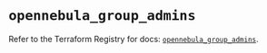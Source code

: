 # `opennebula_group_admins`

Refer to the Terraform Registry for docs: [`opennebula_group_admins`](https://registry.terraform.io/providers/opennebula/opennebula/1.5.0/docs/resources/group_admins).
